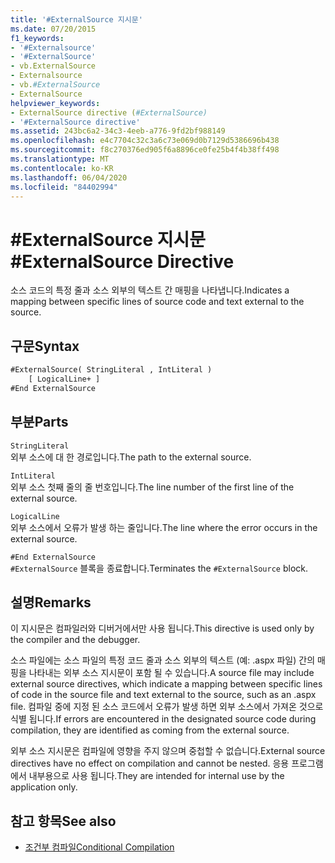 ```yaml
---
title: '#ExternalSource 지시문'
ms.date: 07/20/2015
f1_keywords:
- '#Externalsource'
- '#ExternalSource'
- vb.ExternalSource
- Externalsource
- vb.#ExternalSource
- ExternalSource
helpviewer_keywords:
- ExternalSource directive (#ExternalSource)
- '#ExternalSource directive'
ms.assetid: 243bc6a2-34c3-4eeb-a776-9fd2bf988149
ms.openlocfilehash: e4c7704c32c3a6c73e069d0b7129d5386696b438
ms.sourcegitcommit: f8c270376ed905f6a8896ce0fe25b4f4b38ff498
ms.translationtype: MT
ms.contentlocale: ko-KR
ms.lasthandoff: 06/04/2020
ms.locfileid: "84402994"
---
```

# <a name="externalsource-directive"></a><span data-ttu-id="ac957-102">#ExternalSource 지시문</span><span class="sxs-lookup"><span data-stu-id="ac957-102">#ExternalSource Directive</span></span>

<span data-ttu-id="ac957-103">소스 코드의 특정 줄과 소스 외부의 텍스트 간 매핑을 나타냅니다.</span><span class="sxs-lookup"><span data-stu-id="ac957-103">Indicates a mapping between specific lines of source code and text external to the source.</span></span>  
  
## <a name="syntax"></a><span data-ttu-id="ac957-104">구문</span><span class="sxs-lookup"><span data-stu-id="ac957-104">Syntax</span></span>  
  
```vb  
#ExternalSource( StringLiteral , IntLiteral )  
    [ LogicalLine+ ]  
#End ExternalSource  
```  
  
## <a name="parts"></a><span data-ttu-id="ac957-105">부분</span><span class="sxs-lookup"><span data-stu-id="ac957-105">Parts</span></span>  

 `StringLiteral`  
 <span data-ttu-id="ac957-106">외부 소스에 대 한 경로입니다.</span><span class="sxs-lookup"><span data-stu-id="ac957-106">The path to the external source.</span></span>  
  
 `IntLiteral`  
 <span data-ttu-id="ac957-107">외부 소스 첫째 줄의 줄 번호입니다.</span><span class="sxs-lookup"><span data-stu-id="ac957-107">The line number of the first line of the external source.</span></span>  
  
 `LogicalLine`  
 <span data-ttu-id="ac957-108">외부 소스에서 오류가 발생 하는 줄입니다.</span><span class="sxs-lookup"><span data-stu-id="ac957-108">The line where the error occurs in the external source.</span></span>  
  
 `#End ExternalSource`  
 <span data-ttu-id="ac957-109">`#ExternalSource` 블록을 종료합니다.</span><span class="sxs-lookup"><span data-stu-id="ac957-109">Terminates the `#ExternalSource` block.</span></span>  
  
## <a name="remarks"></a><span data-ttu-id="ac957-110">설명</span><span class="sxs-lookup"><span data-stu-id="ac957-110">Remarks</span></span>  

 <span data-ttu-id="ac957-111">이 지시문은 컴파일러와 디버거에서만 사용 됩니다.</span><span class="sxs-lookup"><span data-stu-id="ac957-111">This directive is used only by the compiler and the debugger.</span></span>  
  
 <span data-ttu-id="ac957-112">소스 파일에는 소스 파일의 특정 코드 줄과 소스 외부의 텍스트 (예: .aspx 파일) 간의 매핑을 나타내는 외부 소스 지시문이 포함 될 수 있습니다.</span><span class="sxs-lookup"><span data-stu-id="ac957-112">A source file may include external source directives, which indicate a mapping between specific lines of code in the source file and text external to the source, such as an .aspx file.</span></span> <span data-ttu-id="ac957-113">컴파일 중에 지정 된 소스 코드에서 오류가 발생 하면 외부 소스에서 가져온 것으로 식별 됩니다.</span><span class="sxs-lookup"><span data-stu-id="ac957-113">If errors are encountered in the designated source code during compilation, they are identified as coming from the external source.</span></span>  
  
 <span data-ttu-id="ac957-114">외부 소스 지시문은 컴파일에 영향을 주지 않으며 중첩할 수 없습니다.</span><span class="sxs-lookup"><span data-stu-id="ac957-114">External source directives have no effect on compilation and cannot be nested.</span></span> <span data-ttu-id="ac957-115">응용 프로그램에서 내부용으로 사용 됩니다.</span><span class="sxs-lookup"><span data-stu-id="ac957-115">They are intended for internal use by the application only.</span></span>  
  
## <a name="see-also"></a><span data-ttu-id="ac957-116">참고 항목</span><span class="sxs-lookup"><span data-stu-id="ac957-116">See also</span></span>

- [<span data-ttu-id="ac957-117">조건부 컴파일</span><span class="sxs-lookup"><span data-stu-id="ac957-117">Conditional Compilation</span></span>](../../programming-guide/program-structure/conditional-compilation.md)
